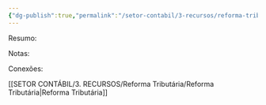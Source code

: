 ```yaml
---
{"dg-publish":true,"permalink":"/setor-contabil/3-recursos/reforma-tributaria/hipoteses-de-incidencia-nao-incidencia-imunidade-e-isencao/","dgPassFrontmatter":true,"created":"2025-08-21T23:47:04.222-03:00","updated":"2025-08-21T23:47:56.968-03:00"}
---
```


Resumo:

Notas:


Conexões:


[[SETOR CONTÁBIL/3. RECURSOS/Reforma Tributária/Reforma Tributária\|Reforma Tributária]]